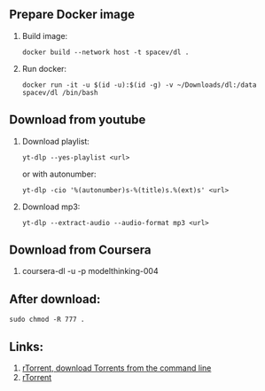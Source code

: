 ## Prepare Docker image
1. Build image:
    ```
    docker build --network host -t spacev/dl .
    ```
1. Run docker:
    ```
    docker run -it -u $(id -u):$(id -g) -v ~/Downloads/dl:/data spacev/dl /bin/bash
    ```
## Download from youtube
1. Download playlist:
    ```
    yt-dlp --yes-playlist <url>
    ```
    or with autonumber:
    ```
    yt-dlp -cio '%(autonumber)s-%(title)s.%(ext)s' <url>
    ```
1. Download mp3:
    ```
    yt-dlp --extract-audio --audio-format mp3 <url>
    ```
## Download from Coursera
1. coursera-dl -u <user> -p <pass> modelthinking-004

## After download:
```
sudo chmod -R 777 .
```

## Links:
1. [rTorrent, download Torrents from the command line](https://ubunlog.com/en/rtorrent-download-torrents-terminal/)
2. [rTorrent](https://help.ubuntu.ru/wiki/rtorrent)
